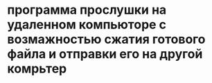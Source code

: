 # программа прослушки на удаленном компьюторе с возмажностью сжатия готового файла и отправки его на другой комрьтер 
